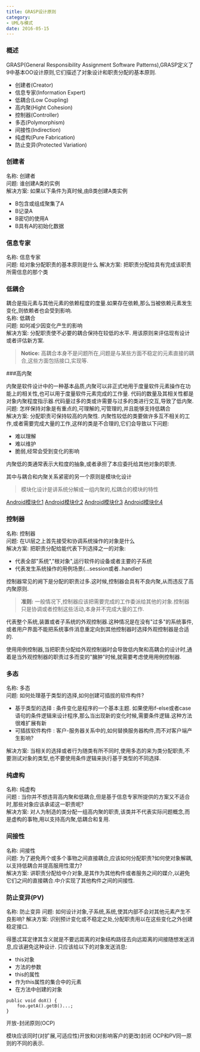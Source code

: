```yaml
---
title: GRASP设计原则
category: 
- UML与模式
date: 2016-05-15
---
```



### 概述
GRASP(General Responsibility Assignment Software Patterns),GRASP定义了9中基本OO设计原则,它们描述了对象设计和职责分配的基本原则.
	
- 创建者(Creator)
- 信息专家(Information Expert)
- 低耦合(Low Coupling)
- 高内聚(Hight Cohesion)
- 控制器(Controller)
- 多态(Polymorphism)
- 间接性(Indirection)
- 纯虚构(Pure Fabrication)
- 防止变异(Protected Variation)

### 创建者
名称: 创建者   
问题: 谁创建A类的实例   
解决方案: 如果以下条件为真时候,由B类创建A类实例 

 - B包含或组成聚集了A
 - B记录A
 - B密切的使用A
 - B具有A的初始化数据
 
### 信息专家
 
 名称: 信息专家   
 问题: 给对象分配职责的基本原则是什么
 解决方案: 把职责分配给具有完成该职责所需信息的那个类
 
### 低耦合  

耦合是指元素与其他元素的依赖程度的度量.如果存在依赖,那么当被依赖元素发生变化,则依赖者也会受到影响.  
名称: 低耦合  
问题: 如何减少因变化产生的影响  
解决方案: 分配职责使不必要的耦合保持在较低的水平. 用该原则来评估现有设计或者评估新方案.  

> **Notice:** 高耦合本身不是问题所在,问题是与某些方面不稳定的元素直接的耦合,这些方面包括接口,实现等.

###高内聚

内聚是软件设计中的一种基本品质,内聚可以非正式地用于度量软件元素操作在功能上的相关性,也可以用于度量软件元素完成的工作量.
代码的数量及其相关性都是对象内聚程度指示器.代码量过多的类或许需要与过多的类进行交互,导致了低内聚.    
问题: 怎样保持对象是有重点的,可理解的,可管理的,并且能够支持低耦合  
解决方案: 分配职责可保持较高的内聚性. 内聚性较低的类要做许多互不相关的工作,或者需要完成大量的工作,这样的类是不合理的,它们会导致以下问题:  
 
 - 难以理解
 - 难以维护
 - 脆弱,经常会受到变化的影响    
 
内聚低的类通常表示大粒度的抽象,或者承担了本应委托给其他对象的职责.

其中与耦合和内聚关系紧密的另一个原则是模块化设计
> 模块化设计是讲系统分解成一组内聚的,松耦合的模块的特性

[Android模块化1](http://www.myexception.cn/android/1457815.html])
[Android模块化2](http://www.myexception.cn/android/1458971.html)
[Android模块化3](http://www.myexception.cn/android/1460152.html)
[Android模块化4](http://www.myexception.cn/android/1464979.html)

### 控制器

名称: 控制器   
问题: 在UI层之上首先接受和协调系统操作的对象是什么    
解决方案: 把职责分配给能代表下列选择之一的对象:   

 - 代表全部"系统","根对象",运行软件的设备或者主要的子系统  
 -  代表发生系统操作的用例场景(...session或者..handler)  
 
 控制器常见的阙下是分配的职责过多.这时候,控制器会具有不良内聚,从而违反了高内聚原则.
 
>  **准则:** 一般情况下,控制器应该把需要完成的工作委派给其他的对象.控制器只是协调或者控制这些活动,本身并不完成大量的工作.

代表整个系统,装置或者子系统的外观控制器.这种情况是在没有"过多"的系统事件,或者用户界面不能把系统事件消息重定向到其他控制器时选择外观控制器是合适的.

使用用例控制器,当把职责分配给外观控制器时会导致低内聚和高耦合的设计时,通着是当外观控制器的职责过多而变的"臃肿"时候,就需要考虑使用用例控制器.

 
 
### 多态
 
 名称: 多态   
 问题:  如何处理基于类型的选择,如何创建可插拔的软件构件?   
  
  - 基于类型的选择 : 条件变化是程序的一个基本主题. 如果使用if-else或者case语句的条件逻辑来设计程序,那么当出现新的变化时候,需要条件逻辑.这种方法很难扩展有新
  - 可插拔软件构件 : 客户-服务器关系中的,如何替换服务器构件,而不对客户端产生影响?   
  
 解决方案:  当相关的选择或者行为随类有所不同时,使用多态的来为类分配职责,不要测试对象的类型,也不要使用条件逻辑来执行基于类型的不同选择.
 
### 纯虚构  
 
名称: 纯虚构  
问题 : 当你并不想违背高内聚和低耦合,但是基于信息专家所提供的方案又不适合时,那些对象应该承诺这一职责呢?  
解决方案: 对人为制造的类分配一组高内聚的职责,该类并不代表实际问题概念,而是虚构的事物,用以支持高内聚,低耦合和复用.  

### 间接性

名称: 间接性   
问题: 为了避免两个或多个事物之间直接耦合,应该如何分配职责?如何使对象解耦,以支持低耦合并提高服用性潜力?    
解决方案: 讲职责分配给中介对象,是其作为其他构件或者服务之间的媒介,以避免它们之间的直接耦合.中介实现了其他构件之间的间接性.     

###  防止变异(PV)

名称: 防止变异
问题: 如何设计对象,子系统,系统,使其内部不会对其他元素产生不良影响?
解决方案: 识别预计变化或不稳定之处,分配职责用以在这些变化之外创建稳定接口.

得墨忒耳定律其含义就是不要远距离的对象结构路径去向远距离的间接随想发送消息,应该避免这种设计.
只应该给以下的对象发送消息:  
- this对象
- 方法的参数
- this的属性
- 作为this属性的集合中的元素
- 在方法中创建的对象

```
public void doX() {
	foo.getA().getB()...;
}
```

开放-封闭原则(OCP)

模块应该同时(对扩展,可适应性)开放和(对影响客户的更改)封闭
OCP和PV同一原则的不同的表示.
 
 

 
	
	

